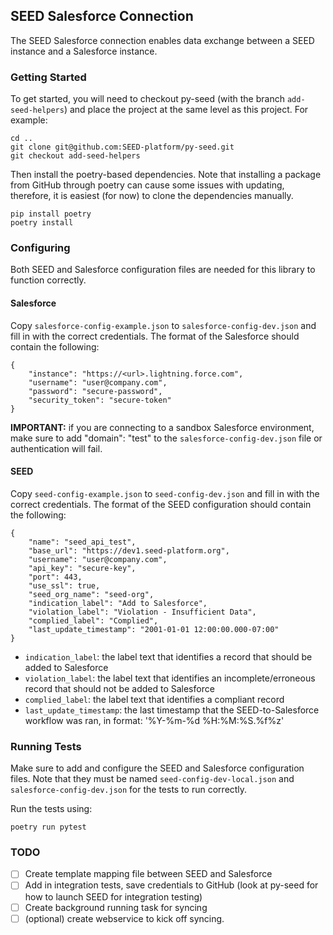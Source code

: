 ## SEED Salesforce Connection

The SEED Salesforce connection enables data exchange between a SEED instance and a Salesforce instance.

### Getting Started

To get started, you will need to checkout py-seed (with the branch `add-seed-helpers`) and place the project at the same level as this project. For example:

```
cd ..
git clone git@github.com:SEED-platform/py-seed.git
git checkout add-seed-helpers
```

Then install the poetry-based dependencies. Note that installing a package from GitHub through poetry can cause some issues with updating, therefore, it is easiest (for now) to clone the dependencies manually.

```
pip install poetry
poetry install
```

### Configuring

Both SEED and Salesforce configuration files are needed for this library to function correctly.

#### Salesforce

Copy `salesforce-config-example.json` to `salesforce-config-dev.json` and fill
in with the correct credentials. The format of the Salesforce should contain the following:

```
{
    "instance": "https://<url>.lightning.force.com",
    "username": "user@company.com",
    "password": "secure-password",
    "security_token": "secure-token"
}
```

**IMPORTANT:** if you are connecting to a sandbox Salesforce environment, make sure to add "domain": "test" to the `salesforce-config-dev.json` file or authentication will fail.

#### SEED

Copy `seed-config-example.json` to `seed-config-dev.json` and fill
in with the correct credentials. The format of the SEED configuration should contain the following:

```
{
    "name": "seed_api_test",
    "base_url": "https://dev1.seed-platform.org",
    "username": "user@company.com",
    "api_key": "secure-key",
    "port": 443,
    "use_ssl": true,
    "seed_org_name": "seed-org",
    "indication_label": "Add to Salesforce",
    "violation_label": "Violation - Insufficient Data",
    "complied_label": "Complied",
    "last_update_timestamp": "2001-01-01 12:00:00.000-07:00"
}
```

- `indication_label`: the label text that identifies a record that should be added to Salesforce
- `violation_label`: the label text that identifies an incomplete/erroneous record that should not be added to Salesforce
- `complied_label`: the label text that identifies a compliant record
- `last_update_timestamp`: the last timestamp that the SEED-to-Salesforce workflow was ran, in format: '%Y-%m-%d %H:%M:%S.%f%z'

### Running Tests

Make sure to add and configure the SEED and Salesforce configuration files. Note that they must be named `seed-config-dev-local.json` and `salesforce-config-dev.json` for the tests to run correctly.

Run the tests using:

```
poetry run pytest
```

### TODO

- [ ] Create template mapping file between SEED and Salesforce
- [ ] Add in integration tests, save credentials to GitHub (look at py-seed for how to launch SEED for integration testing)
- [ ] Create background running task for syncing
- [ ] (optional) create webservice to kick off syncing.
